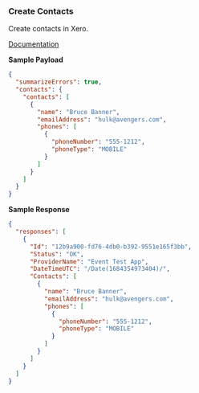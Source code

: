 ### Create Contacts

Create contacts in Xero.

[Documentation](https://xeroapi.github.io/xero-node/accounting/index.html#api-Accounting-createContacts)


**Sample Payload**

```json
{
  "summarizeErrors": true,
  "contacts": {
    "contacts": [
      {
        "name": "Bruce Banner",
        "emailAddress": "hulk@avengers.com",
        "phones": [
          {
            "phoneNumber": "555-1212",
            "phoneType": "MOBILE"
          }
        ]
      }
    ]
  }
}
```

**Sample Response**

```json
{
  "responses": [
    {
      "Id": "12b9a900-fd76-4db0-b392-9551e165f3bb",
      "Status": "OK",
      "ProviderName": "Event Test App",
      "DateTimeUTC": "/Date(1684354973404)/",
      "Contacts": [
        {
          "name": "Bruce Banner",
          "emailAddress": "hulk@avengers.com",
          "phones": [
            {
              "phoneNumber": "555-1212",
              "phoneType": "MOBILE"
            }
          ]
        }
      ]
    }
  ]
}
```
